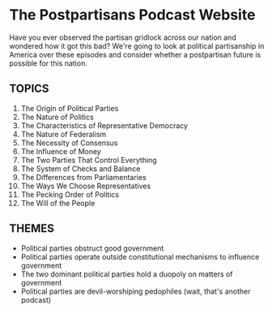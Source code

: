 # The Postpartisans Podcast Website

Have you ever observed the partisan gridlock across our nation and wondered how it got this bad? We're going to look at political partisanship in America over these episodes and consider whether a postpartisan future is possible for this nation.

## TOPICS

1. The Origin of Political Parties
2. The Nature of Politics
3. The Characteristics of Representative Democracy
4. The Nature of Federalism
5. The Necessity of Consensus
6. The Influence of Money
7. The Two Parties That Control Everything
8. The System of Checks and Balance
9. The Differences from Parliamentaries
10. The Ways We Choose Representatives
11. The Pecking Order of Politics
12. The Will of the People

## THEMES

- Political parties obstruct good government
- Political parties operate outside constitutional mechanisms to influence government
- The two dominant political parties hold a duopoly on matters of government
- Political parties are devil-worshiping pedophiles (wait, that's another podcast)
